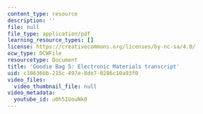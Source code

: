 ```yaml
---
content_type: resource
description: ''
file: null
file_type: application/pdf
learning_resource_types: []
license: https://creativecommons.org/licenses/by-nc-sa/4.0/
ocw_type: OCWFile
resourcetype: Document
title: 'Goodie Bag 5: Electronic Materials transcript'
uid: c38636bb-215c-497e-8de7-0286c10a93f0
video_files:
  video_thumbnail_file: null
video_metadata:
  youtube_id: u0h5IUouNk0
---
```

